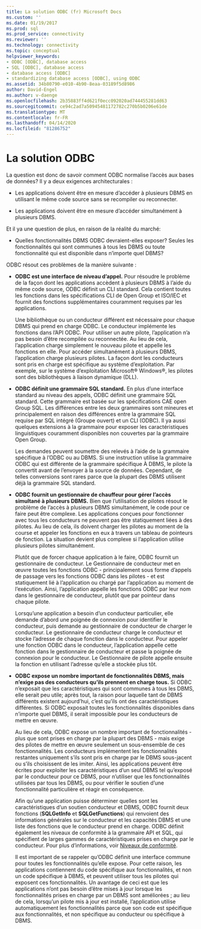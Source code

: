 ```yaml
---
title: La solution ODBC (fr) Microsoft Docs
ms.custom: ''
ms.date: 01/19/2017
ms.prod: sql
ms.prod_service: connectivity
ms.reviewer: ''
ms.technology: connectivity
ms.topic: conceptual
helpviewer_keywords:
- ODBC [ODBC], database access
- SQL [ODBC], database access
- database access [ODBC]
- standardizing database access [ODBC], using ODBC
ms.assetid: 34b80790-e010-4b90-8eaa-03189f5d8986
author: David-Engel
ms.author: v-daenge
ms.openlocfilehash: 2b35883ff4d621f0ecc092020ad744455281dd63
ms.sourcegitcommit: ce94c2ad7a50945481172782c270b5b0206e61de
ms.translationtype: MT
ms.contentlocale: fr-FR
ms.lasthandoff: 04/14/2020
ms.locfileid: "81286752"
---
```

# <a name="the-odbc-solution"></a>La solution ODBC
La question est donc de savoir comment ODBC normalise l’accès aux bases de données? Il y a deux exigences architecturales :  
  
-   Les applications doivent être en mesure d’accéder à plusieurs DBMS en utilisant le même code source sans se recompiler ou reconnecter.  
  
-   Les applications doivent être en mesure d’accéder simultanément à plusieurs DBMS.  
  
 Et il ya une question de plus, en raison de la réalité du marché:  
  
-   Quelles fonctionnalités DBMS ODBC devraient-elles exposer? Seules les fonctionnalités qui sont communes à tous les DBMS ou toute fonctionnalité qui est disponible dans n’importe quel DBMS?  
  
 ODBC résout ces problèmes de la manière suivante :  
  
-   **ODBC est une interface de niveau d’appel.** Pour résoudre le problème de la façon dont les applications accèdent à plusieurs DBMS à l’aide du même code source, ODBC définit un CLI standard. Cela contient toutes les fonctions dans les spécifications CLI de Open Group et ISO/IEC et fournit des fonctions supplémentaires couramment requises par les applications.  
  
     Une bibliothèque ou un conducteur différent est nécessaire pour chaque DBMS qui prend en charge ODBC. Le conducteur implémente les fonctions dans l’API ODBC. Pour utiliser un autre pilote, l’application n’a pas besoin d’être recompilée ou reconnectée. Au lieu de cela, l’application charge simplement le nouveau pilote et appelle les fonctions en elle. Pour accéder simultanément à plusieurs DBMS, l’application charge plusieurs pilotes. La façon dont les conducteurs sont pris en charge est spécifique au système d’exploitation. Par exemple, sur le système d’exploitation Microsoft® Windows®, les pilotes sont des bibliothèques à liaison dynamique (DLL).  
  
-   **ODBC définit une grammaire SQL standard.** En plus d’une interface standard au niveau des appels, ODBC définit une grammaire SQL standard. Cette grammaire est basée sur les spécifications CAE open Group SQL. Les différences entre les deux grammaires sont mineures et principalement en raison des différences entre la grammaire SQL requise par SQL intégré (Groupe ouvert) et un CLI (ODBC). Il ya aussi quelques extensions à la grammaire pour exposer les caractéristiques linguistiques couramment disponibles non couvertes par la grammaire Open Group.  
  
     Les demandes peuvent soumettre des relevés à l’aide de la grammaire spécifique à l’ODBC ou au DBMS. Si une instruction utilise la grammaire ODBC qui est différente de la grammaire spécifique À DBMS, le pilote la convertit avant de l’envoyer à la source de données. Cependant, de telles conversions sont rares parce que la plupart des DBMS utilisent déjà la grammaire SQL standard.  
  
-   **ODBC fournit un gestionnaire de chauffeur pour gérer l’accès simultané à plusieurs DBMS.** Bien que l’utilisation de pilotes résout le problème de l’accès à plusieurs DBMS simultanément, le code pour ce faire peut être complexe. Les applications conçues pour fonctionner avec tous les conducteurs ne peuvent pas être statiquement liées à des pilotes. Au lieu de cela, ils doivent charger les pilotes au moment de la course et appeler les fonctions en eux à travers un tableau de pointeurs de fonction. La situation devient plus complexe si l’application utilise plusieurs pilotes simultanément.  
  
     Plutôt que de forcer chaque application à le faire, ODBC fournit un gestionnaire de conducteur. Le Gestionnaire de conducteur met en œuvre toutes les fonctions ODBC - principalement sous forme d’appels de passage vers les fonctions ODBC dans les pilotes - et est statiquement lié à l’application ou chargé par l’application au moment de l’exécution. Ainsi, l’application appelle les fonctions ODBC par leur nom dans le gestionnaire de conducteur, plutôt que par pointeur dans chaque pilote.  
  
     Lorsqu’une application a besoin d’un conducteur particulier, elle demande d’abord une poignée de connexion pour identifier le conducteur, puis demande au gestionnaire de conducteur de charger le conducteur. Le gestionnaire de conducteur charge le conducteur et stocke l’adresse de chaque fonction dans le conducteur. Pour appeler une fonction ODBC dans le conducteur, l’application appelle cette fonction dans le gestionnaire de conducteur et passe la poignée de connexion pour le conducteur. Le Gestionnaire de pilote appelle ensuite la fonction en utilisant l’adresse qu’elle a stockée plus tôt.  
  
-   **ODBC expose un nombre important de fonctionnalités DBMS, mais n’exige pas des conducteurs qu’ils prennent en charge tous.** Si ODBC n’exposait que les caractéristiques qui sont communes à tous les DBMS, elle serait peu utile; après tout, la raison pour laquelle tant de DBMS différents existent aujourd’hui, c’est qu’ils ont des caractéristiques différentes. Si ODBC exposait toutes les fonctionnalités disponibles dans n’importe quel DBMS, il serait impossible pour les conducteurs de mettre en œuvre.  
  
     Au lieu de cela, ODBC expose un nombre important de fonctionnalités - plus que sont prises en charge par la plupart des DBMS - mais exige des pilotes de mettre en œuvre seulement un sous-ensemble de ces fonctionnalités. Les conducteurs implémentent les fonctionnalités restantes uniquement s’ils sont pris en charge par le DBMS sous-jacent ou s’ils choisissent de les imiter. Ainsi, les applications peuvent être écrites pour exploiter les caractéristiques d’un seul DBMS tel qu’exposé par le conducteur pour ce DBMS, pour n’utiliser que les fonctionnalités utilisées par tous les DBMS, ou pour vérifier le soutien d’une fonctionnalité particulière et réagir en conséquence.  
  
     Afin qu’une application puisse déterminer quelles sont les caractéristiques d’un soutien conducteur et DBMS, ODBC fournit deux fonctions (**SQLGetInfo** et **SQLGetFunctions**) qui renvoient des informations générales sur le conducteur et les capacités DBMS et une liste des fonctions que le conducteur prend en charge. ODBC définit également les niveaux de conformité à la grammaire API et SQL, qui spécifient de larges gammes de caractéristiques prises en charge par le conducteur. Pour plus d’informations, voir [Niveaux de conformité](../../odbc/reference/develop-app/conformance-levels.md).  
  
     Il est important de se rappeler qu’ODBC définit une interface commune pour toutes les fonctionnalités qu’elle expose. Pour cette raison, les applications contiennent du code spécifique aux fonctionnalités, et non un code spécifique à DBMS, et peuvent utiliser tous les pilotes qui exposent ces fonctionnalités. Un avantage de ceci est que les applications n’ont pas besoin d’être mises à jour lorsque les fonctionnalités prises en charge par un DBMS sont améliorées ; au lieu de cela, lorsqu’un pilote mis à jour est installé, l’application utilise automatiquement les fonctionnalités parce que son code est spécifique aux fonctionnalités, et non spécifique au conducteur ou spécifique à DBMS.
